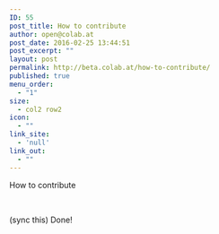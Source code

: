 ```yaml
---
ID: 55
post_title: How to contribute
author: open@colab.at
post_date: 2016-02-25 13:44:51
post_excerpt: ""
layout: post
permalink: http://beta.colab.at/how-to-contribute/
published: true
menu_order:
  - "1"
size:
  - col2 row2
icon:
  - ""
link_site:
  - 'null'
link_out:
  - ""
---
```

How to contribute

&nbsp;

(sync this) Done!
